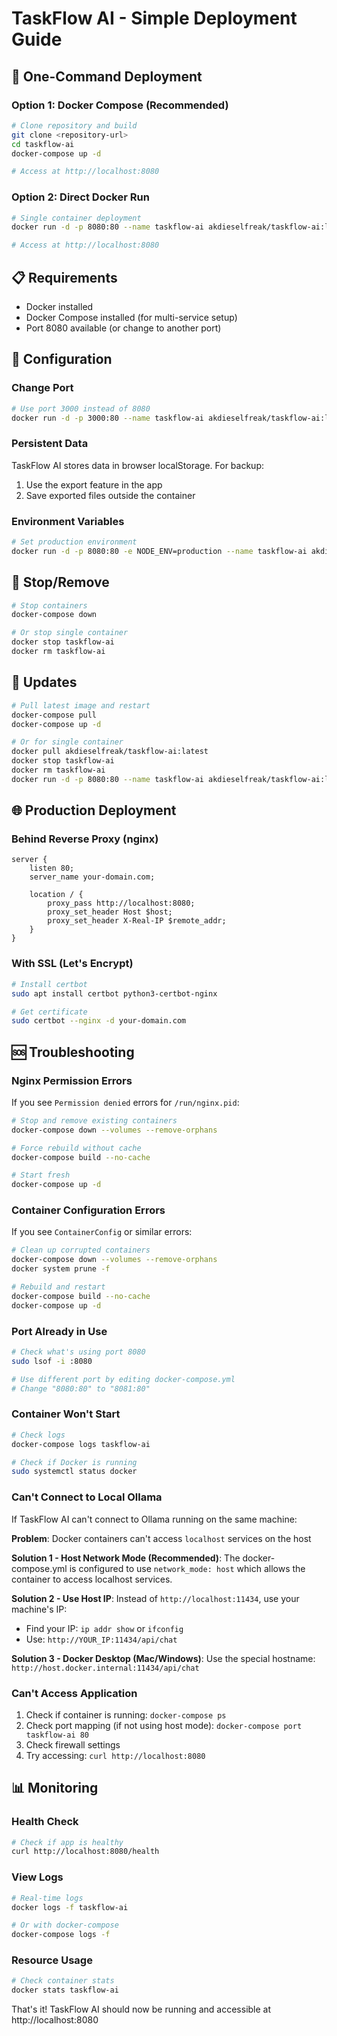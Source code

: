 # TaskFlow AI - Simple Deployment Guide

## 🚀 One-Command Deployment

### Option 1: Docker Compose (Recommended)
```bash
# Clone repository and build
git clone <repository-url>
cd taskflow-ai
docker-compose up -d

# Access at http://localhost:8080
```

### Option 2: Direct Docker Run
```bash
# Single container deployment
docker run -d -p 8080:80 --name taskflow-ai akdieselfreak/taskflow-ai:latest

# Access at http://localhost:8080
```

## 📋 Requirements

- Docker installed
- Docker Compose installed (for multi-service setup)
- Port 8080 available (or change to another port)

## 🔧 Configuration

### Change Port
```bash
# Use port 3000 instead of 8080
docker run -d -p 3000:80 --name taskflow-ai akdieselfreak/taskflow-ai:latest
```

### Persistent Data
TaskFlow AI stores data in browser localStorage. For backup:
1. Use the export feature in the app
2. Save exported files outside the container

### Environment Variables
```bash
# Set production environment
docker run -d -p 8080:80 -e NODE_ENV=production --name taskflow-ai akdieselfreak/taskflow-ai:latest
```

## 🛑 Stop/Remove

```bash
# Stop containers
docker-compose down

# Or stop single container
docker stop taskflow-ai
docker rm taskflow-ai
```

## 🔄 Updates

```bash
# Pull latest image and restart
docker-compose pull
docker-compose up -d

# Or for single container
docker pull akdieselfreak/taskflow-ai:latest
docker stop taskflow-ai
docker rm taskflow-ai
docker run -d -p 8080:80 --name taskflow-ai akdieselfreak/taskflow-ai:latest
```

## 🌐 Production Deployment

### Behind Reverse Proxy (nginx)
```nginx
server {
    listen 80;
    server_name your-domain.com;
    
    location / {
        proxy_pass http://localhost:8080;
        proxy_set_header Host $host;
        proxy_set_header X-Real-IP $remote_addr;
    }
}
```

### With SSL (Let's Encrypt)
```bash
# Install certbot
sudo apt install certbot python3-certbot-nginx

# Get certificate
sudo certbot --nginx -d your-domain.com
```

## 🆘 Troubleshooting

### Nginx Permission Errors
If you see `Permission denied` errors for `/run/nginx.pid`:
```bash
# Stop and remove existing containers
docker-compose down --volumes --remove-orphans

# Force rebuild without cache
docker-compose build --no-cache

# Start fresh
docker-compose up -d
```

### Container Configuration Errors
If you see `ContainerConfig` or similar errors:
```bash
# Clean up corrupted containers
docker-compose down --volumes --remove-orphans
docker system prune -f

# Rebuild and restart
docker-compose build --no-cache
docker-compose up -d
```

### Port Already in Use
```bash
# Check what's using port 8080
sudo lsof -i :8080

# Use different port by editing docker-compose.yml
# Change "8080:80" to "8081:80"
```

### Container Won't Start
```bash
# Check logs
docker-compose logs taskflow-ai

# Check if Docker is running
sudo systemctl status docker
```

### Can't Connect to Local Ollama
If TaskFlow AI can't connect to Ollama running on the same machine:

**Problem**: Docker containers can't access `localhost` services on the host

**Solution 1 - Host Network Mode (Recommended)**:
The docker-compose.yml is configured to use `network_mode: host` which allows the container to access localhost services.

**Solution 2 - Use Host IP**:
Instead of `http://localhost:11434`, use your machine's IP:
- Find your IP: `ip addr show` or `ifconfig`
- Use: `http://YOUR_IP:11434/api/chat`

**Solution 3 - Docker Desktop (Mac/Windows)**:
Use the special hostname: `http://host.docker.internal:11434/api/chat`

### Can't Access Application
1. Check if container is running: `docker-compose ps`
2. Check port mapping (if not using host mode): `docker-compose port taskflow-ai 80`
3. Check firewall settings
4. Try accessing: `curl http://localhost:8080`

## 📊 Monitoring

### Health Check
```bash
# Check if app is healthy
curl http://localhost:8080/health
```

### View Logs
```bash
# Real-time logs
docker logs -f taskflow-ai

# Or with docker-compose
docker-compose logs -f
```

### Resource Usage
```bash
# Check container stats
docker stats taskflow-ai
```

That's it! TaskFlow AI should now be running and accessible at http://localhost:8080
